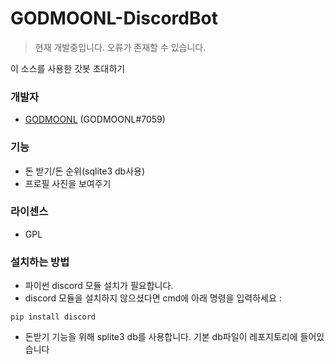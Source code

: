 # GODMOONL-DiscordBot
>현재 개발중입니다. 오류가 존재할 수 있습니다.

이 소스를 사용한 갓봇 초대하기


### 개발자
- [GODMOONL](himoon345@gmail.com) (GODMOONL#7059)

### 기능
- 돈 받기/돈 순위(sqlite3 db사용)
- 프로필 사진을 보여주기

### 라이센스
- GPL

### 설치하는 방법
- 파이썬 discord 모듈 설치가 필요합니다.
- discord 모듈을 설치하지 않으셨다면 cmd에 아래 명령을 입력하세요 :
```
pip install discord
```
- 돈받기 기능을 위해 splite3 db를 사용합니다. 기본 db파일이 레포지토리에 들어있습니다
